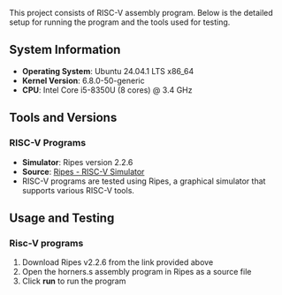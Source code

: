 This project consists of RISC-V assembly program. Below is the detailed setup for running the program and the tools used for testing.

## System Information

- **Operating System**: Ubuntu 24.04.1 LTS x86_64 
- **Kernel Version**: 6.8.0-50-generic 
- **CPU**: Intel Core i5-8350U (8 cores) @ 3.4 GHz

## Tools and Versions

### RISC-V Programs

- **Simulator**: Ripes version 2.2.6
- **Source**: [Ripes - RISC-V Simulator](https://ripes.me/Ripes/)
- RISC-V programs are tested using Ripes, a graphical simulator that supports various RISC-V tools.

## Usage and Testing

### Risc-V programs

1. Download Ripes v2.2.6 from the link provided above
2. Open the horners.s assembly program in Ripes as a source file 
3. Click **run** to run the program
